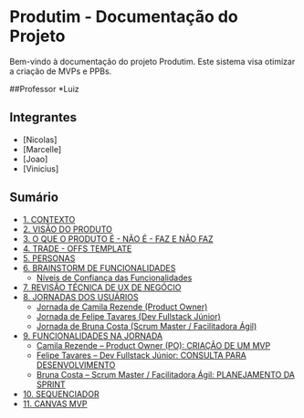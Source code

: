 # Produtim - Documentação do Projeto

Bem-vindo à documentação do projeto Produtim. Este sistema visa otimizar a criação de MVPs e PPBs.

##Professor
*Luiz

## Integrantes 
* [Nicolas]
* [Marcelle]
* [Joao]
* [Vinicius]

## Sumário

*   [1. CONTEXTO](./docs/contexto.md)
*   [2. VISÃO DO PRODUTO](./docs/visao-do-produto.md)
*   [3. O QUE O PRODUTO É - NÃO É - FAZ E NÃO FAZ](./docs/o-que-e-nao-e-faz-nao-faz.md)
*   [4. TRADE - OFFS TEMPLATE](./docs/trade-offs.md)
*   [5. PERSONAS](./docs/personas.md)
*   [6. BRAINSTORM DE FUNCIONALIDADES](./docs/brainstorm-funcionalidades.md)
    *   [Níveis de Confiança das Funcionalidades](./docs/brainstorm-funcionalidades.md#níveis-de-confiança-das-funcionalidades-o-que-fazer--como-fazer)
*   [7. REVISÃO TÉCNICA DE UX DE NEGÓCIO](./docs/revisao-tecnica-ux.md)
*   [8. JORNADAS DOS USUÁRIOS](./docs/jornadas-dos-usuarios.md)
    *   [Jornada de Camila Rezende (Product Owner)](./docs/jornadas-dos-usuarios.md#jornada-de-camila-rezende-product-owner)
    *   [Jornada de Felipe Tavares (Dev Fullstack Júnior)](./docs/jornadas-dos-usuarios.md#jornada-de-felipe-tavares-dev-fullstack-júnior)
    *   [Jornada de Bruna Costa (Scrum Master / Facilitadora Ágil)](./docs/jornadas-dos-usuarios.md#jornada-de-bruna-costa-scrum-master--facilitadora-ágil)
*   [9. FUNCIONALIDADES NA JORNADA](./docs/funcionalidades-na-jornada.md)
    *   [Camila Rezende – Product Owner (PO): CRIAÇÃO DE UM MVP](./docs/funcionalidades-na-jornada.md#camila-rezende-–-product-owner-po-criação-de-um-mvp)
    *   [Felipe Tavares – Dev Fullstack Júnior: CONSULTA PARA DESENVOLVIMENTO](./docs/funcionalidades-na-jornada.md#felipe-tavares-–-dev-fullstack-júnior-consulta-para-desenvolvimento)
    *   [Bruna Costa – Scrum Master / Facilitadora Ágil: PLANEJAMENTO DA SPRINT](./docs/funcionalidades-na-jornada.md#bruna-costa-–-scrum-master--facilitadora-ágil-planejamento-da-sprint)
*   [10. SEQUENCIADOR](./docs/sequenciador.md)
*   [11. CANVAS MVP](./docs/canvas-mvp.md)
